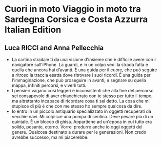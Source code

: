 # Cuori in moto Viaggio in moto tra Sardegna Corsica e Costa Azzurra Italian Edition
## Luca RICCI and Anna Pellecchia
- La cartina stradale ti da una visione d'insieme che è difficile avere con il navigatore sull'iPhone. La guardi, e in un colpo vedi la strada fatta e quella che ancora hai d'avanti. È una guida per il cuore, che può seguire a ritroso la traccia esatta dove ritrovare i suoi ricordi. È una guida per l'immaginazione, che può proseguire in avanti, e segnare su quella mappa, infiniti percorsi, e viverli tutti.
- I pensieri vagano così leggeri e inconsistenti che alla fine del percorso sei consapevole di aver chiacchierato con te stesso per tutto il tempo, ma altrettanto incapace di ricordare cosa ti sei detto. La cosa che mi stupisce di più è che con me stesso ho sempre qualcosa da dire.
- Io entro in un piccolo antiquario specializzato in oggetti recuperati da vecchie navi. Mi colpisce una pompa di sentina. Deve pesare più di un quintale. È un blocco di ghisa. Appartiene ad un'epoca in cui tutto era solido, pesante, eterno. Vorrei produrre anche io oggi oggetti del genere. Qualcosa destinato a durare per le generazioni. Non credo avrebbe successo, ma mi piacerebbe.
